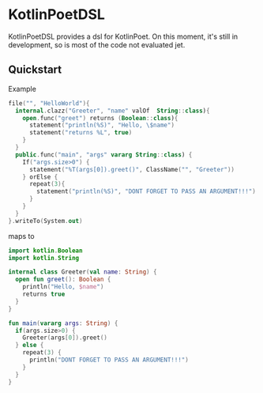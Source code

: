 # KotlinPoetDSL
KotlinPoetDSL provides a dsl for KotlinPoet.
On this moment, it's still in development, so is most of the code not evaluated jet.


## Quickstart
Example
```kotlin
file("", "HelloWorld"){
  internal.clazz("Greeter", "name" valOf  String::class){
    open.func("greet") returns (Boolean::class){
      statement("println(%S)", "Hello, \$name")
      statement("returns %L", true)
    }
  }
  public.func("main", "args" vararg String::class) {
    If("args.size>0") {
      statement("%T(args[0]).greet()", ClassName("", "Greeter"))
    } orElse {
      repeat(3){
        statement("println(%S)", "DONT FORGET TO PASS AN ARGUMENT!!!")
      }
    }
  }
}.writeTo(System.out)
```

maps to

```kotlin
import kotlin.Boolean
import kotlin.String

internal class Greeter(val name: String) {
  open fun greet(): Boolean {
    println("Hello, $name")
    returns true
  }
}

fun main(vararg args: String) {
  if(args.size>0) {
    Greeter(args[0]).greet()
  } else {
    repeat(3) {
      println("DONT FORGET TO PASS AN ARGUMENT!!!")
    }
  }
}
```
